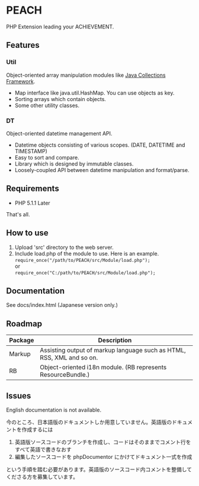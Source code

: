 PEACH
=====

PHP Extension leading your ACHIEVEMENT.


Features
--------

### Util
Object-oriented array manipulation modules like 
[Java Collections Framework](http://docs.oracle.com/javase/7/docs/technotes/guides/collections/index.html).

- Map interface like java.util.HashMap. You can use objects as key.
- Sorting arrays which contain objects.
- Some other utility classes.

### DT
Object-oriented datetime management API.

- Datetime objects consisting of various scopes. (DATE, DATETIME and TIMESTAMP)
- Easy to sort and compare.
- Library which is designed by immutable classes.
- Loosely-coupled API between datetime manipulation and format/parse.

Requirements
------------

- PHP 5.1.1 Later

That's all.


How to use
------------
1. Upload 'src' directory to the web server.
2. Include load.php of the module to use. Here is an example.  
   `require_once("/path/to/PEACH/src/Module/load.php");`  
   or  
   `require_once("C:/path/to/PEACH/src/Module/load.php");`

Documentation
-------------

See docs/index.html (Japanese version only.)


Roadmap
-------

Package | Description
--------|------------
Markup  | Assisting output of markup language such as HTML, RSS, XML and so on.
RB      | Object-oriented i18n module. (RB represents ResourceBundle.)


Issues
------

English documentation is not available.

今のところ、日本語版のドキュメントしか用意していません。英語版のドキュメントを作成するには

1. 英語版ソースコードのブランチを作成し、コードはそのままでコメント行をすべて英語で書きなおす
2. 編集したソースコードを phpDocumentor にかけてドキュメント一式を作成

という手順を踏む必要があります。英語版のソースコード内コメントを整備してくださる方を募集しています。